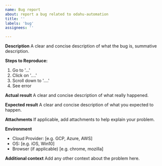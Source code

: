 ```yaml
---
name: Bug report
about: report a bug related to odahu-automation
title: ''
labels: 'bug'
assignees: ''

---
```


**Description**
A clear and concise description of what the bug is, summative description.

**Steps to Reproduce:**
1. Go to '...'
1. Click on '....'
1. Scroll down to '....'
1. See error

**Actual result**
A clear and concise description of what really happened.

**Expected result**
A clear and concise description of what you expected to happen.

**Attachments**
If applicable, add attachments to help explain your problem.

**Environment**
 - Cloud Provider: [e.g. GCP, Azure, AWS]
 - OS: [e.g. iOS, Win10]
 - Browser (if applicable) [e.g. chrome, mozilla]


**Additional context**
Add any other context about the problem here.
